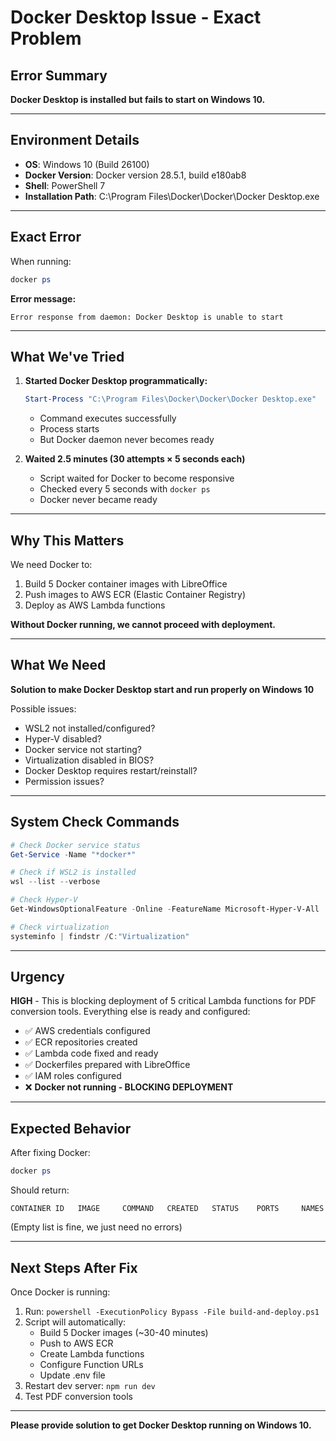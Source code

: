 # Docker Desktop Issue - Exact Problem

## Error Summary

**Docker Desktop is installed but fails to start on Windows 10.**

---

## Environment Details

- **OS**: Windows 10 (Build 26100)
- **Docker Version**: Docker version 28.5.1, build e180ab8
- **Shell**: PowerShell 7
- **Installation Path**: C:\Program Files\Docker\Docker\Docker Desktop.exe

---

## Exact Error

When running:
```powershell
docker ps
```

**Error message:**
```
Error response from daemon: Docker Desktop is unable to start
```

---

## What We've Tried

1. **Started Docker Desktop programmatically:**
   ```powershell
   Start-Process "C:\Program Files\Docker\Docker\Docker Desktop.exe"
   ```
   - Command executes successfully
   - Process starts
   - But Docker daemon never becomes ready

2. **Waited 2.5 minutes (30 attempts × 5 seconds each)**
   - Script waited for Docker to become responsive
   - Checked every 5 seconds with `docker ps`
   - Docker never became ready

---

## Why This Matters

We need Docker to:
1. Build 5 Docker container images with LibreOffice
2. Push images to AWS ECR (Elastic Container Registry)
3. Deploy as AWS Lambda functions

**Without Docker running, we cannot proceed with deployment.**

---

## What We Need

**Solution to make Docker Desktop start and run properly on Windows 10**

Possible issues:
- WSL2 not installed/configured?
- Hyper-V disabled?
- Docker service not starting?
- Virtualization disabled in BIOS?
- Docker Desktop requires restart/reinstall?
- Permission issues?

---

## System Check Commands

```powershell
# Check Docker service status
Get-Service -Name "*docker*"

# Check if WSL2 is installed
wsl --list --verbose

# Check Hyper-V
Get-WindowsOptionalFeature -Online -FeatureName Microsoft-Hyper-V-All

# Check virtualization
systeminfo | findstr /C:"Virtualization"
```

---

## Urgency

**HIGH** - This is blocking deployment of 5 critical Lambda functions for PDF conversion tools. Everything else is ready and configured:
- ✅ AWS credentials configured
- ✅ ECR repositories created
- ✅ Lambda code fixed and ready
- ✅ Dockerfiles prepared with LibreOffice
- ✅ IAM roles configured
- ❌ **Docker not running - BLOCKING DEPLOYMENT**

---

## Expected Behavior

After fixing Docker:
```powershell
docker ps
```

Should return:
```
CONTAINER ID   IMAGE     COMMAND   CREATED   STATUS    PORTS     NAMES
```

(Empty list is fine, we just need no errors)

---

## Next Steps After Fix

Once Docker is running:
1. Run: `powershell -ExecutionPolicy Bypass -File build-and-deploy.ps1`
2. Script will automatically:
   - Build 5 Docker images (~30-40 minutes)
   - Push to AWS ECR
   - Create Lambda functions
   - Configure Function URLs
   - Update .env file
3. Restart dev server: `npm run dev`
4. Test PDF conversion tools

---

**Please provide solution to get Docker Desktop running on Windows 10.**







